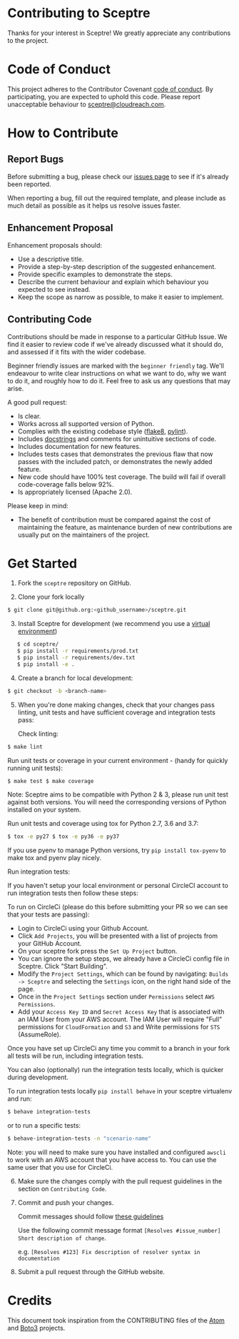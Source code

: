 # Contributing to Sceptre

Thanks for your interest in Sceptre! We greatly appreciate any contributions to
the project.

# Code of Conduct

This project adheres to the Contributor Covenant
[code of conduct](http://contributor-covenant.org/version/1/4/). By
participating, you are expected to uphold this code. Please report unacceptable
behaviour to sceptre@cloudreach.com.

# How to Contribute

## Report Bugs

Before submitting a bug, please check our
[issues page](https://github.com/cloudreach/sceptre/issues) to see if it's
already been reported.

When reporting a bug, fill out the required template, and please include as much
detail as possible as it helps us resolve issues faster.

## Enhancement Proposal

Enhancement proposals should:

- Use a descriptive title.
- Provide a step-by-step description of the suggested enhancement.
- Provide specific examples to demonstrate the steps.
- Describe the current behaviour and explain which behaviour you expected to see
  instead.
- Keep the scope as narrow as possible, to make it easier to implement.

## Contributing Code

Contributions should be made in response to a particular GitHub Issue. We find
it easier to review code if we've already discussed what it should do, and
assessed if it fits with the wider codebase.

Beginner friendly issues are marked with the `beginner friendly` tag. We'll
endeavour to write clear instructions on what we want to do, why we want to do
it, and roughly how to do it. Feel free to ask us any questions that may arise.

A good pull request:

- Is clear.
- Works across all supported version of Python.
- Complies with the existing codebase style
  ([flake8](http://flake8.pycqa.org/en/latest/),
  [pylint](https://www.pylint.org/)).
- Includes [docstrings](https://www.python.org/dev/peps/pep-0257/) and comments
  for unintuitive sections of code.
- Includes documentation for new features.
- Includes tests cases that demonstrates the previous flaw that now passes with
  the included patch, or demonstrates the newly added feature.
- New code should have 100% test coverage. The build will fail if overall
  code-coverage falls below 92%.
- Is appropriately licensed (Apache 2.0).

Please keep in mind:

- The benefit of contribution must be compared against the cost of maintaining
  the feature, as maintenance burden of new contributions are usually put on the
  maintainers of the project.

# Get Started

1. Fork the `sceptre` repository on GitHub.

2. Clone your fork locally

```bash
$ git clone git@github.org:<github_username>/sceptre.git
```

3. Install Sceptre for development (we recommend you use a
   [virtual environment](http://docs.python-guide.org/en/latest/dev/virtualenvs/))

```bash
   $ cd sceptre/
   $ pip install -r requirements/prod.txt
   $ pip install -r requirements/dev.txt
   $ pip install -e .
```

4. Create a branch for local development:

```bash
$ git checkout -b <branch-name>
```

5. When you're done making changes, check that your changes pass linting, unit
   tests and have sufficient coverage and integration tests pass:

   Check linting:

```bash
$ make lint
```

Run unit tests or coverage in your current environment - (handy for quickly
running unit tests):

```bash
$ make test $ make coverage
```

Note: Sceptre aims to be compatible with Python 2 & 3, please run unit test
against both versions. You will need the corresponding versions of Python
installed on your system.

Run unit tests and coverage using tox for Python 2.7, 3.6 and 3.7:

```bash
$ tox -e py27 $ tox -e py36 -e py37
```

If you use pyenv to manage Python versions, try `pip install tox-pyenv` to make
tox and pyenv play nicely.

Run integration tests:

If you haven't setup your local environment or personal CircleCI account to run
integration tests then follow these steps:

To run on CircleCi (please do this before submitting your PR so we can see that
your tests are passing):

- Login to CircleCi using your Github Account.
- Click `Add Projects`, you will be presented with a list of projects from your
  GitHub Account.
- On your sceptre fork press the `Set Up Project` button.
- You can ignore the setup steps, we already have a CircleCi config file in
  Sceptre. Click "Start Building".
- Modify the `Project Settings`, which can be found by navigating:
  `Builds -> Sceptre` and selecting the `Settings` icon, on the right hand side
  of the page.
- Once in the `Project Settings` section under `Permissions` select
  `AWS Permissions`.
- Add your `Access Key ID` and `Secret Access Key` that is associated with an
  IAM User from your AWS account. The IAM User will require "Full" permissions
  for `CloudFormation` and `S3` and Write permissions for `STS` (AssumeRole).

Once you have set up CircleCi any time you commit to a branch in your fork all
tests will be run, including integration tests.

You can also (optionally) run the integration tests locally, which is quicker
during development.

To run integration tests locally `pip install behave` in your sceptre virtualenv
and run:

```bash
$ behave integration-tests
```

or to run a specific tests:

```bash
$ behave-integration-tests -n "scenario-name"
```

Note: you will need to make sure you have installed and configured `awscli` to
work with an AWS account that you have access to. You can use the same user that
you use for CircleCi.

6. Make sure the changes comply with the pull request guidelines in the section
   on `Contributing Code`.

7. Commit and push your changes.

   Commit messages should follow
   [these guidelines](https://github.com/erlang/otp/wiki/Writing-good-commit-messages)

   Use the following commit message format
   `[Resolves #issue_number] Short description of change`.

   e.g. `[Resolves #123] Fix description of resolver syntax in documentation`

8. Submit a pull request through the GitHub website.

# Credits

This document took inspiration from the CONTRIBUTING files of the
[Atom](https://github.com/atom/atom/blob/abccce6ee9079fdaefdecb018e72ea64000e52ef/CONTRIBUTING.md)
and
[Boto3](https://github.com/boto/boto3/blob/e85febf46a819d901956f349afef0b0eaa4d906d/CONTRIBUTING.rst)
projects.
